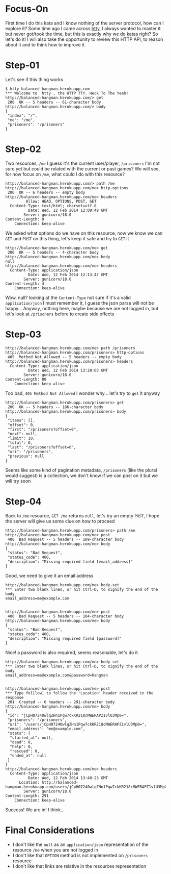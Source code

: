 # Focus-On
First time I do this kata and I know nothing of the server protocol, how can I explore it? Some time ago I came across [htty](https://github.com/htty/htty), I always wanted to master it but never got/took the time, but this is exactly why we do katas right? So let's do it! I will also take the opportunity to review this HTTP API, to reason about it and to think how to improve it.


# Step-01
Let's see if this thing works
```
$ htty balanced-hangman.herokuapp.com
*** Welcome to  htty , the HTTP TTY. Heck To The Yeah!
http://balanced-hangman.herokuapp.com/> get
 200  OK -- 5 headers -- 61-character body
http://balanced-hangman.herokuapp.com/> body
{
 "index": "/",
 "me": "/me",
 "prisoners": "/prisoners"
}
```


# Step-02
Two resources, `/me` I guess it's the current user/player, `/prisoners` I'm not sure yet but could be related with the current or past games? We will see, for now focus on `/me`, what could I do with this resource?
```
http://balanced-hangman.herokuapp.com/> path /me
http://balanced-hangman.herokuapp.com/me> http-options
 200  OK -- 6 headers -- empty body
http://balanced-hangman.herokuapp.com/me> headers
         Allow: HEAD, OPTIONS, POST, GET
  Content-Type: text/html; charset=utf-8
          Date: Wed, 12 Feb 2014 12:09:49 GMT
        Server: gunicorn/18.0
Content-Length: 0
    Connection: keep-alive
```
We asked what options do we have on this resource, now we know we can `GET` and `POST` on this thing, let's keep it safe and try to `GET` it
```
http://balanced-hangman.herokuapp.com/me> get
 200  OK -- 5 headers -- 4-character body
http://balanced-hangman.herokuapp.com/me> body
null
http://balanced-hangman.herokuapp.com/me> headers
  Content-Type: application/json
          Date: Wed, 12 Feb 2014 12:13:47 GMT
        Server: gunicorn/18.0
Content-Length: 4
    Connection: keep-alive
```
Wow, null? looking at the `Content-Type` not sure if it's a valid `application/json` I must remember it, I guess the json parse will not be happy... Anyway, nothing here, maybe because we are not logged in, but let's look at `/prisoners` before to create side effects


# Step-03
```
http://balanced-hangman.herokuapp.com/me> path /prisoners
http://balanced-hangman.herokuapp.com/prisoners> http-options
 405  Method Not Allowed -- 5 headers -- empty body
http://balanced-hangman.herokuapp.com/prisoners> headers
  Content-Type: application/json
          Date: Wed, 12 Feb 2014 13:28:03 GMT
        Server: gunicorn/18.0
Content-Length: 80
    Connection: keep-alive
```
Too bad, `405 Method Not Allowed` I wonder why... let's try to `get` it anyway
```
http://balanced-hangman.herokuapp.com/prisoners> get
 200  OK -- 5 headers -- 186-character body
http://balanced-hangman.herokuapp.com/prisoners> body
{
 "items": [],
 "offset": 0,
 "first": "/prisoners?offset=0",
 "next": null,
 "limit": 10,
 "total": 0,
 "last": "/prisoners?offset=0",
 "uri": "/prisoners",
 "previous": null
}
```
Seems like some kind of pagination metadata, `/prisoners` (like the plural would suggest) is a collection, we don't know if we can post on it but we will try soon


# Step-04
Back to `/me` resource, `GET /me` returns `null`, let's try an empty `POST`, I hope the server will give us some clue on how to proceed
```
http://balanced-hangman.herokuapp.com/prisoners> path /me
http://balanced-hangman.herokuapp.com/me> post
 400  Bad Request -- 5 headers -- 109-character body
http://balanced-hangman.herokuapp.com/me> body
{
 "status": "Bad Request",
 "status_code": 400,
 "description": "Missing required field [email_address]"
}
```
Good, we need to give it an email address
```
http://balanced-hangman.herokuapp.com/me> body-set
*** Enter two blank lines, or hit Ctrl-D, to signify the end of the body
email_address=me@example.com


http://balanced-hangman.herokuapp.com/me> post
 400  Bad Request -- 5 headers -- 104-character body
http://balanced-hangman.herokuapp.com/me> body
{
 "status": "Bad Request",
 "status_code": 400,
 "description": "Missing required field [password]"
}
```
Nice! a password is also required, seems reasonable, let's do it
```
http://balanced-hangman.herokuapp.com/me> body-set
*** Enter two blank lines, or hit Ctrl-D, to signify the end of the body
email_address=me@example.com&password=hangman


http://balanced-hangman.herokuapp.com/me> post
*** Type fol[low] to follow the 'Location' header received in the response
 201  Created -- 6 headers -- 291-character body
http://balanced-hangman.herokuapp.com/me> body
{
 "id": "jCpH07240wlqZHn1Pqw7ckKR218cMWERAPZ1vlU3Mp0=",
 "prisoners": "/prisoners",
 "uri": "/users/jCpH07240wlqZHn1Pqw7ckKR218cMWERAPZ1vlU3Mp0=",
 "email_address": "me@example.com",
 "stats": {
  "started_at": null,
  "dead": 0,
  "help": 0,
  "rescued": 0,
  "ended_at": null
 }
}
http://balanced-hangman.herokuapp.com/me> headers
  Content-Type: application/json
          Date: Wed, 12 Feb 2014 13:48:23 GMT
      Location: http://balanced-hangman.herokuapp.com/users/jCpH07240wlqZHn1Pqw7ckKR218cMWERAPZ1vlU3Mp0=
        Server: gunicorn/18.0
Content-Length: 291
    Connection: keep-alive
```
Success! We are in! I think...



# Final Considerations
* I don't like the `null` as an `application/json` representation of the resource `/me` when you are not logged in
* I don't like that `OPTION` method is not implemented on `/prisoners` resource
* I don't like that links are relative in the resources representation
